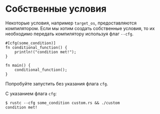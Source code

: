 # Собственные условия

Некоторые условия, например `target_os`, предоставляются компилятором. Если мы хотим создать собственные условия, то их необходимо передать компилятору используя флаг `--cfg`.

```rust,editable,ignore,mdbook-runnable
#[cfg(some_condition)]
fn conditional_function() {
    println!("condition met!");
}

fn main() {
    conditional_function();
}
```

Попробуйте запустить без указания флага `cfg`.

С указанием флага `cfg`:

```shell
$ rustc --cfg some_condition custom.rs && ./custom
condition met!
```
